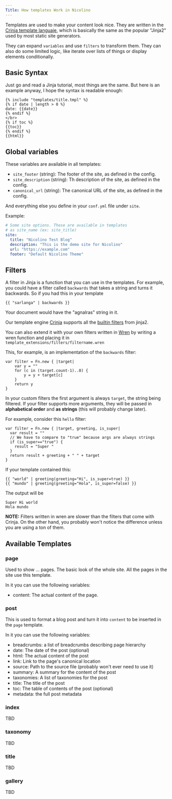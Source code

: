 ```yaml
---
Title: How templates Work in Nicolino
---
```


Templates are used to make your content look nice. They are written in
the [Crinja template languaje](https://straight-shoota.github.io/crinja/),
which is basically the same as the popular "Jinja2" used by most static
site generators.

They can expand `variables` and use `filters` to transform them. They
can also do some limited logic, like iterate over lists of things or
display elements conditionally.

## Basic Syntax

Just go and read a Jinja tutorial, most things are the same. But here
is an example anyway, I hope the syntax is readable enough:

```django
{% include "templates/title.tmpl" %}
{% if date | length > 0 %}
date: {{date}}
{% endif %}
</br>
{% if toc %}
{{toc}}
{% endif %}
{{html}}
```

## Global variables

These variables are available in all templates:

* `site_footer` (string): The footer of the site, as defined in the config.
* `site_description` (string): Th description of the site, as defined in the config.
* `canonical_url` (string): The canonical URL of the site, as defined in the config.

And everything else you define in your `conf.yml` file under `site`.

Example:

```yaml
# Some site options. These are available in templates
# as site_name (ex: site_title)
site:
  title: "Nicolino Test Blog"
  description: "This is the demo site for Nicolino"
  url: "https://example.com"
  footer: "Default Nicolino Theme"
```

## Filters

A filter in Jinja is a function that you can use in the templates.
For example, you could have a filter called `backwards` that takes a string and turns it backwards. So if you had this in your template

```jinja2
{{ "sarlanga" | backwards }}
```

Your document would have the "agnalras" string in it.

Our template engine [Crinja](https://straight-shoota.github.io/crinja/)
supports all the [builtin filters](https://jinja.palletsprojects.com/en/2.9.x/templates/#list-of-builtin-filters) from jinja2.

You can also extend it with your own filters written in [Wren](https://wren.io) by writing a wren function and placing it in `template_extensions/filters/filtername.wren`

This, for example, is an implementation of the `backwards` filter:

```wren
var filter = Fn.new { |target|
    var y = ""
    for (c in (target.count-1)..0) {
        y = y + target[c]
    }
    return y
}
```

In your custom filters the first argument is always `target`, the string
being filtered. If your filter supports more arguments, they will be passed in
**alphabetical order** and **as strings** (this will probably change later).

For example, consider this `hello` filter:

```wren
var filter = Fn.new { |target, greeting, is_super|
  var result = ""
  // We have to compare to "true" because args are always strings
  if (is_super=="true") {
    result = "Super "
  }
  return result + greeting + " " + target
}
```

If your template contained this:

```jinja2
{{ "world" | greeting(greeting="Hi", is_super=true) }}
{{ "mundo" | greeting(greeting="Hola", is_super=false) }}
```

The output will be

```
Super Hi world
Hola mundo
```

**NOTE:** Filters written in wren are slower than the filters that come with Crinja. On the other hand, you probably won't notice the difference unless you are using a ton of them.

## Available Templates

### page

Used to show ... pages. The basic look of the whole site. All the pages in the site use this template.

In it you can use the following variables:

* content: The actual content of the page.

### post

This is used to format a blog post and turn it into `content` to be inserted in the `page` template.

In it you can use the following variables:

* breadcrumbs: a list of breadcrumbs describing page hierarchy
* date: The date of the post (optional)
* html: The actual content of the post
* link: Link to the page's canonical location
* source: Path to the source file (probably won't ever need to use it)
* summary: A summary for the content of the post
* taxonomies: A list of taxonomies for the post
* title: The title of the post
* toc: The table of contents of the post (optional)
* metadata: the full post metadata

### index

TBD

### taxonomy

TBD

### title

TBD

### gallery

TBD
